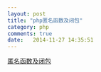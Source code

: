 ```yaml
---
layout: post
title: "php匿名函数及闭包"
category: php
comments: true
date:   2014-11-27 14:35:51
---
```


[匿名函数及闭包](http://www.nowamagic.net/librarys/veda/detail/1490)
